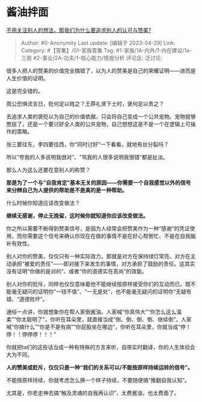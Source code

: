 # 酱油拌面
[不用关注别人的想法，那我们为什么要追求别人的认可与赞美?](https://www.zhihu.com/question/597750567/answer/3006124868)

> Author: #0-Anonymity
> Last update: [编辑于 2023-04-29]
> Link:
> Category: #【答集】/01-家族答集
> Tag: #1-家族/1A-内外/1-内在建设/1a-三观 #2-事业/2A-功夫/1-核心能力/情报分析
> 评论区:
> 泛讨论:

很多人把人的赞美的价值完全搞错了，以为人的赞美是自己的荣耀证明——进而是人生价值的证明。

这是完全错的。

周公恐惧流言日，贬何足以贱之？王莽礼贤下士时，褒何足以贵之？

去追求人类的褒贬以为自己的价值依据，只会将自己变成一个公共宠物。宠物就够憋屈了，还是一个要讨好全人类的公共宠物，自己想想这是不是一个在逻辑上可操作的策略。

张三要往东，李四要往西，你“同时讨好”一下看看，就地有丝分裂吗？

所以“夸我的人多说明我很对”、“骂我的人很多说明我很错”都是扯淡。

那么人为这么还要在意别人的称赞？

**那是为了一个与“自我肯定”基本无关的原因——你需要一个自我感觉以外的信号来分辨自己为人提供的帮助是不是真的是一种帮助。**

什么时候你知道应该改变做法？

**继续无感谢，停止无挽留，这时候你就知道你应该改变做法。**

你之所以需要不断得到赞美信号，是因为人经常会把赞美作为一种“感谢”的凭证使用，而你需要这个信号来确认你现在在做的事情不是在好心帮倒忙、不是在自我脑补有效性。

别人对你的赞美，仅仅只有一种实际效力，那就是对方在保持绿灯常亮、对方在主动承担“被爱的责任”——即对接下来发生的事情，对方承担了鼓励的责任。这其实没有证明“你做的是对的”、或者“你的道德实在高尚”的效能。

别人对你的贬斥，同样也仅仅意味着他不能继续按原样接受你们的互动而已。既不能毫无疑问的证明你“一钱不值”、“一无是处”，也不能毫无疑问的证明你“无疑有错、“道德败坏”。

通俗一点讲，你就想象你在帮人家倒酱油，人家喊“你真伟大”“你怎么这么温柔”“你太聪明了”，你听在耳朵里，就直接当成“倒、倒、倒、倒、继续倒”。人家喊“你搞什么”“你是不是有病”“你屁股坐在哪边”，你听在耳朵里，你就当成“停！停！！停停停！！！”

你就把ta们的这些话当成一种有特殊的方言来听，自带实时翻译，你的人生体验会大为不同。

**人的赞美或贬斥，仅仅只是一种“我们的关系可以/不能按原样持续运转的信号”。**

不能按原样持续，你就考虑怎么换一个样子持续，不要随便搞“推翻自我认知”。

尤其是，你老走神去搞“触及灵魂的自我再认识”，太费酱油，也太费面了。
